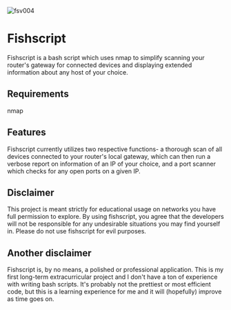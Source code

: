 ![fsv004](https://user-images.githubusercontent.com/58780384/70867046-e2b27100-1f3e-11ea-8dc5-eb1c7fc3f66c.png)

# Fishscript

Fishscript is a bash script which uses nmap to simplify scanning your router's gateway for connected devices and displaying extended information about any host of your choice.

## Requirements

nmap

## Features

Fishscript currently utilizes two respective functions- a thorough scan of all devices connected to your router's local gateway, which can then run a verbose report on information of an IP of your choice, and a port scanner which checks for any open ports on a given IP.

## Disclaimer

This project is meant strictly for educational usage on networks you have full permission to explore. By using fishscript, you agree that the developers will not be responsible for any undesirable situations you may find yourself in. Please do not use fishscript for evil purposes.

## Another disclaimer

Fishscript is, by no means, a polished or professional application. This is my first long-term extracurricular project and I don't have a ton of experience with writing bash scripts. It's probably not the prettiest or most efficient code, but this is a learning experience for me and it will (hopefully) improve as time goes on.
